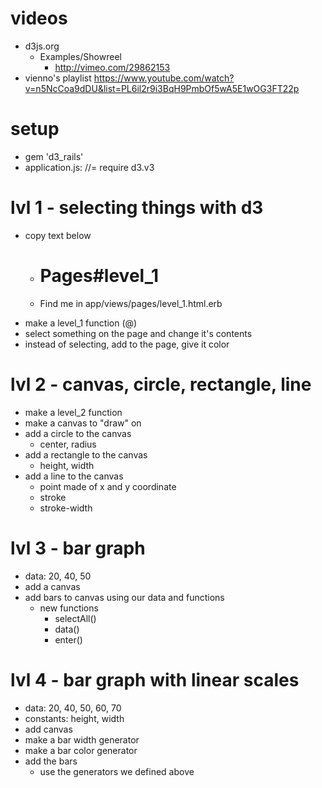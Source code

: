 # videos
- d3js.org
  - Examples/Showreel
    - http://vimeo.com/29862153
- vienno's playlist https://www.youtube.com/watch?v=n5NcCoa9dDU&list=PL6il2r9i3BqH9PmbOf5wA5E1wOG3FT22p

# setup
- gem 'd3_rails'
- application.js: //= require d3.v3

# lvl 1 - selecting things with d3
- copy text below
  - <h1>Pages#level_1</h1>
  - <p>Find me in app/views/pages/level_1.html.erb</p>
- make a level_1 function (@)
- select something on the page and change it's contents
- instead of selecting, add to the page, give it color

# lvl 2 - canvas, circle, rectangle, line
- make a level_2 function
- make a canvas to "draw" on
- add a circle to the canvas
  - center, radius
- add a rectangle to the canvas
  - height, width
- add a line to the canvas
  - point made of x and y coordinate
  - stroke
  - stroke-width

# lvl 3 - bar graph
- data: 20, 40, 50
- add a canvas
- add bars to canvas using our data and functions
  - new functions
    - selectAll()
    - data()
    - enter()

# lvl 4 - bar graph with linear scales
- data: 20, 40, 50, 60, 70
- constants: height, width
- add canvas
- make a bar width generator
- make a bar color generator
- add the bars
  - use the generators we defined above
